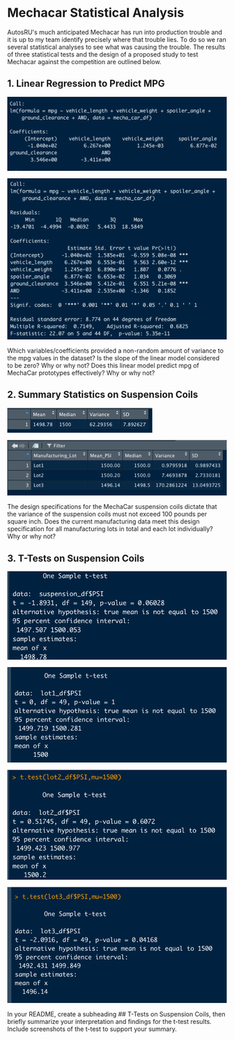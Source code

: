 # Mechacar Statistical Analysis

AutosRU's much anticipated Mechacar has run into production trouble and it is up to my team identify precisely where that trouble lies. To do so we ran several statistical analyses to see what was causing the trouble. The results of three statistical tests and the design of a proposed study to test Mechacar against the competition are outlined below.

## 1. Linear Regression to Predict MPG

![d1 linear regression](https://github.com/LiShanDa2021/mechacar_statistical_analysis/blob/main/d1_linear_reg.png?raw=true)

![d1 summary](https://github.com/LiShanDa2021/mechacar_statistical_analysis/blob/main/d1_summary.png?raw=true)

Which variables/coefficients provided a non-random amount of variance to the mpg values in the dataset?
Is the slope of the linear model considered to be zero? Why or why not?
Does this linear model predict mpg of MechaCar prototypes effectively? Why or why not?


## 2. Summary Statistics on Suspension Coils

![d2 total summary](https://github.com/LiShanDa2021/mechacar_statistical_analysis/blob/main/d2_total_summary.png?raw=true)

![d2 lot summary](https://github.com/LiShanDa2021/mechacar_statistical_analysis/blob/main/d2_lot_summary.png?raw=true)

The design specifications for the MechaCar suspension coils dictate that the variance of the suspension coils must not exceed 100 pounds per square inch. Does the current manufacturing data meet this design specification for all manufacturing lots in total and each lot individually? Why or why not?

## 3. T-Tests on Suspension Coils

![d3 all lots](https://github.com/LiShanDa2021/mechacar_statistical_analysis/blob/main/d3_all_lots.png?raw=true)

![d3 lot 1](https://github.com/LiShanDa2021/mechacar_statistical_analysis/blob/main/d3_lot1.png?raw=true)

![d3 lot 2](https://github.com/LiShanDa2021/mechacar_statistical_analysis/blob/main/d3_lot2.png?raw=true)

![d3 lot 3](https://github.com/LiShanDa2021/mechacar_statistical_analysis/blob/main/d3_lot3.png?raw=true)

In your README, create a subheading ## T-Tests on Suspension Coils, then briefly summarize your interpretation and findings for the t-test results. Include screenshots of the t-test to support your summary.
